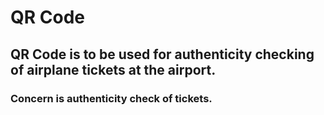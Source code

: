 # QR Code
## QR Code is to be used for authenticity checking of airplane tickets at the airport.
### Concern is authenticity check of tickets.
